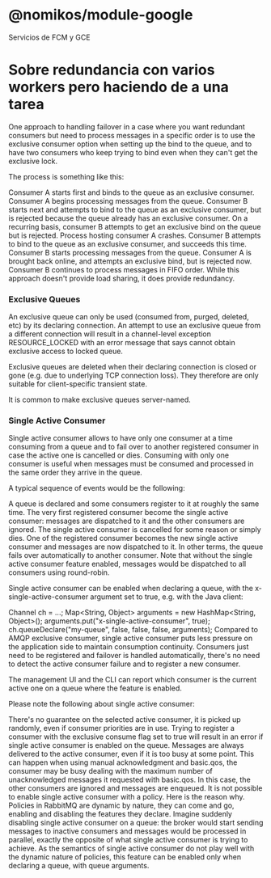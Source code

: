 
# @nomikos/module-google

Servicios de FCM y GCE

# Sobre redundancia con varios workers pero haciendo de a una tarea

One approach to handling failover in a case where you want redundant consumers but need to process messages in a specific order is to use the exclusive consumer option when setting up the bind to the queue, and to have two consumers who keep trying to bind even when they can't get the exclusive lock.

The process is something like this:

Consumer A starts first and binds to the queue as an exclusive consumer. Consumer A begins processing messages from the queue.
Consumer B starts next and attempts to bind to the queue as an exclusive consumer, but is rejected because the queue already has an exclusive consumer.
On a recurring basis, consumer B attempts to get an exclusive bind on the queue but is rejected.
Process hosting consumer A crashes.
Consumer B attempts to bind to the queue as an exclusive consumer, and succeeds this time. Consumer B starts processing messages from the queue.
Consumer A is brought back online, and attempts an exclusive bind, but is rejected now.
Consumer B continues to process messages in FIFO order.
While this approach doesn't provide load sharing, it does provide redundancy.

### Exclusive Queues
An exclusive queue can only be used (consumed from, purged, deleted, etc) by its declaring connection. An attempt to use an exclusive queue from a different connection will result in a channel-level exception RESOURCE_LOCKED with an error message that says cannot obtain exclusive access to locked queue.

Exclusive queues are deleted when their declaring connection is closed or gone (e.g. due to underlying TCP connection loss). They therefore are only suitable for client-specific transient state.

It is common to make exclusive queues server-named.

### Single Active Consumer
Single active consumer allows to have only one consumer at a time consuming from a queue and to fail over to another registered consumer in case the active one is cancelled or dies. Consuming with only one consumer is useful when messages must be consumed and processed in the same order they arrive in the queue.

A typical sequence of events would be the following:

A queue is declared and some consumers register to it at roughly the same time.
The very first registered consumer become the single active consumer: messages are dispatched to it and the other consumers are ignored.
The single active consumer is cancelled for some reason or simply dies. One of the registered consumer becomes the new single active consumer and messages are now dispatched to it. In other terms, the queue fails over automatically to another consumer.
Note that without the single active consumer feature enabled, messages would be dispatched to all consumers using round-robin.

Single active consumer can be enabled when declaring a queue, with the x-single-active-consumer argument set to true, e.g. with the Java client:

Channel ch = ...;
Map<String, Object> arguments = new HashMap<String, Object>();
arguments.put("x-single-active-consumer", true);
ch.queueDeclare("my-queue", false, false, false, arguments);
Compared to AMQP exclusive consumer, single active consumer puts less pressure on the application side to maintain consumption continuity. Consumers just need to be registered and failover is handled automatically, there's no need to detect the active consumer failure and to register a new consumer.

The management UI and the CLI can report which consumer is the current active one on a queue where the feature is enabled.

Please note the following about single active consumer:

There's no guarantee on the selected active consumer, it is picked up randomly, even if consumer priorities are in use.
Trying to register a consumer with the exclusive consume flag set to true will result in an error if single active consumer is enabled on the queue.
Messages are always delivered to the active consumer, even if it is too busy at some point. This can happen when using manual acknowledgment and basic.qos, the consumer may be busy dealing with the maximum number of unacknowledged messages it requested with basic.qos. In this case, the other consumers are ignored and messages are enqueued.
It is not possible to enable single active consumer with a policy. Here is the reason why. Policies in RabbitMQ are dynamic by nature, they can come and go, enabling and disabling the features they declare. Imagine suddenly disabling single active consumer on a queue: the broker would start sending messages to inactive consumers and messages would be processed in parallel, exactly the opposite of what single active consumer is trying to achieve. As the semantics of single active consumer do not play well with the dynamic nature of policies, this feature can be enabled only when declaring a queue, with queue arguments.
